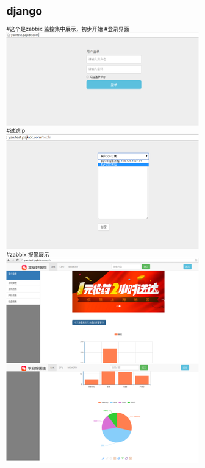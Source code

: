 # django
#这个是zabbix 监控集中展示，初步开始
#登录界面
![Aaron Swartz](https://github.com/zhenkaiyan/django/blob/master/zabbix/login.png)
#过滤ip
![Aaron Swartz](https://github.com/zhenkaiyan/django/blob/master/zabbix/ip_matching.png)
#zabbix 报警展示
![Aaron Swartz](https://github.com/zhenkaiyan/django/blob/master/zabbix/zabbix_1.png)
![Aaron Swartz](https://github.com/zhenkaiyan/django/blob/master/zabbix/zabbix_2.png)
